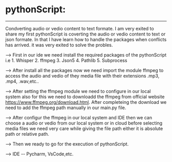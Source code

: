 # pythonScript:
---------------

 Condverting audio or vedio content to text formate.
  I am very exited to share my first pythonScript is coverting the audio or vedio content to text or json formate. In that I have learn how to handle the packages when conflicts has arrived. it was very exited to 
  solve the probles.

--> First in our ide we need install the required packages of the pythonScript
   i.e 1. Whisper
       2. ffmpeg
       3. Json5
       4. Pathlib
       5. Subprocess

-->  After install  all the packages now we need import the module ffmpeg to access the audio and vedio of they media file with their extensions .mp3, .mp4, .wav,etc..

-->  After setting the ffmpeg module we need to configure in our local system also for this we need to downloadd the ffmpeg from official website https://www.ffmpeg.org/download.html. After completeing the download 
     we need to add the ffmpeg path manually in our main.py file.
     
--> After configur the ffmpeg in our local system and IDE then we can choose a audio or vedio from our local system or in cloud before selecting media files we need very care while giving the file path either it is 
    absolute path or relative path.
    
--> Then we ready to go for the execution of pythonScript.

--> IDE -- Pycharm, VsCode,etc.


